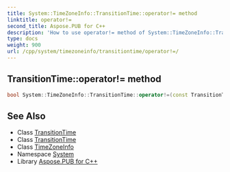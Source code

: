 ```yaml
---
title: System::TimeZoneInfo::TransitionTime::operator!= method
linktitle: operator!=
second_title: Aspose.PUB for C++
description: 'How to use operator!= method of System::TimeZoneInfo::TransitionTime class in C++.'
type: docs
weight: 900
url: /cpp/system/timezoneinfo/transitiontime/operator!=/
---
```

## TransitionTime::operator!= method




```cpp
bool System::TimeZoneInfo::TransitionTime::operator!=(const TransitionTime &other) const
```

## See Also

* Class [TransitionTime](../)
* Class [TransitionTime](../)
* Class [TimeZoneInfo](../../)
* Namespace [System](../../../)
* Library [Aspose.PUB for C++](../../../../)
